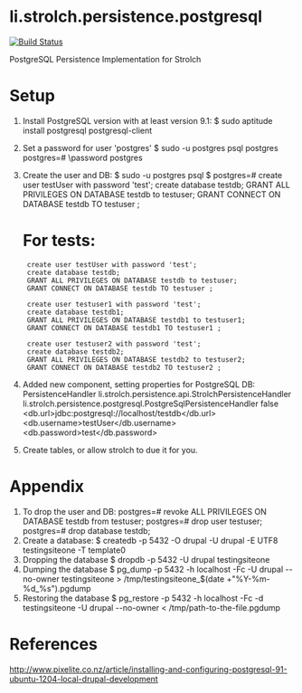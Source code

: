 li.strolch.persistence.postgresql
=======================================================================

[![Build Status](http://jenkins.eitchnet.ch/buildStatus/icon?job=li.strolch.persistence.postgresql)](http://jenkins.eitchnet.ch/view/strolch/job/li.strolch.persistence.postgresql/)

PostgreSQL Persistence Implementation for Strolch

Setup
=======================================================================
1. Install PostgreSQL version with at least version 9.1:
   $ sudo aptitude install postgresql postgresql-client
2. Set a password for user 'postgres'
   $ sudo -u postgres psql postgres
   postgres=# \password postgres
3. Create the user and DB:
   $ sudo -u postgres psql
   $ postgres=# 
   		create user testUser with password 'test';
		create database testdb;
   		GRANT ALL PRIVILEGES ON DATABASE testdb to testuser;
   		GRANT CONNECT ON DATABASE testdb TO testuser ;
   
   # For tests:
   		create user testUser with password 'test';
		create database testdb;
   		GRANT ALL PRIVILEGES ON DATABASE testdb to testuser;
   		GRANT CONNECT ON DATABASE testdb TO testuser ;
   		
   		create user testuser1 with password 'test';
   		create database testdb1;
		GRANT ALL PRIVILEGES ON DATABASE testdb1 to testuser1;
   		GRANT CONNECT ON DATABASE testdb1 TO testuser1 ;
   		
   		create user testuser2 with password 'test';
		create database testdb2;
   		GRANT ALL PRIVILEGES ON DATABASE testdb2 to testuser2;
   		GRANT CONNECT ON DATABASE testdb2 TO testuser2 ;

4. Added new component, setting properties for PostgreSQL DB:
	<Component>
		<name>PersistenceHandler</name>
		<api>li.strolch.persistence.api.StrolchPersistenceHandler</api>
		<impl>li.strolch.persistence.postgresql.PostgreSqlPersistenceHandler</impl>
		<Properties>
			<allowSchemaCreation>false</allowSchemaCreation>
			<db.url>jdbc:postgresql://localhost/testdb</db.url>
			<db.username>testUser</db.username>
			<db.password>test</db.password>
		</Properties>
	</Component>

5. Create tables, or allow strolch to due it for you.


Appendix
=======================================================================
1. To drop the user and DB:
   postgres=# revoke ALL PRIVILEGES ON DATABASE testdb from testuser;
   postgres=# drop user testuser;
   postgres=# drop database testdb;
2. Create a database:
  $ createdb -p 5432 -O drupal -U drupal -E UTF8 testingsiteone -T template0
3. Dropping the database
  $ dropdb -p 5432 -U drupal testingsiteone
4. Dumping the database
  $ pg_dump -p 5432 -h localhost -Fc -U drupal --no-owner testingsiteone > /tmp/testingsiteone_$(date +"%Y-%m-%d_%s").pgdump
5. Restoring the database
  $ pg_restore -p 5432 -h localhost -Fc -d testingsiteone -U drupal --no-owner < /tmp/path-to-the-file.pgdump

References
=======================================================================
http://www.pixelite.co.nz/article/installing-and-configuring-postgresql-91-ubuntu-1204-local-drupal-development